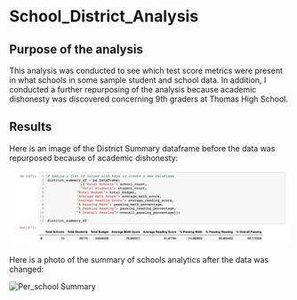 # School_District_Analysis

## Purpose of the analysis

This analysis was conducted to see which test score metrics were present in what schools in some sample student
and school data. In addition, I conducted a further repurposing of the analysis because academic dishonesty was discovered
concerning 9th graders at Thomas High School. 

## Results

Here is an image of the District Summary dataframe before the data was repurposed because of academic dishonesty:

![District Summary](https://github.com/Kyle2Miles93/School_District_Analysis/blob/main/District_Summary_Dataframe.png)

Here is a photo of the summary of schools analytics after the data was changed:

![Per_school Summary]()



